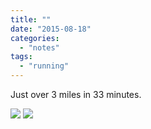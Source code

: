 ```yaml
---
title: ""
date: "2015-08-18"
categories: 
  - "notes"
tags: 
  - "running"
---
```


Just over 3 miles in 33 minutes.

[![](images/Fazeley-Junction-1024x758.jpg)](images/Fazeley-Junction.jpg)
[![](images/Fazeley-Junction-1024x758.jpg)](images/Fazeley-Junction.jpg)
